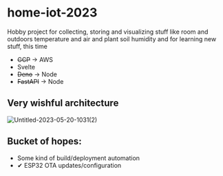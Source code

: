 # home-iot-2023
Hobby project for collecting, storing and visualizing stuff like room and outdoors temperature and air and plant soil humidity and for learning new stuff, this time
* ~~GCP~~ -> AWS
* Svelte
* ~~Deno~~ -> Node
* ~~FastAPI~~ -> Node
## Very wishful architecture
![Untitled-2023-05-20-1031(2)](https://github.com/jaakaappi/home-iot-2023/assets/915233/7849e29a-87a3-4d43-90f6-312ec22ef117)
## Bucket of hopes:
* Some kind of build/deployment automation
* ✔ ESP32 OTA updates/configuration
